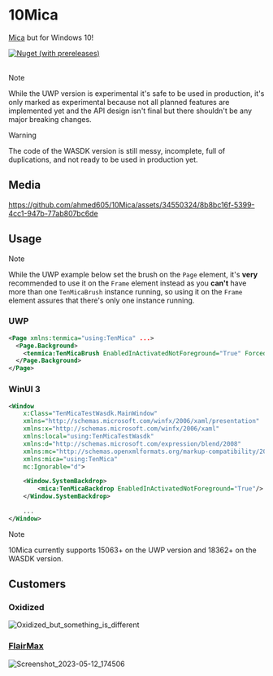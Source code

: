 # 10Mica
[Mica](https://learn.microsoft.com/en-us/windows/apps/design/style/mica) but for Windows 10!

<a href="https://www.nuget.org/packages/TenMica" alt="Nuget">
<img alt="Nuget (with prereleases)" src="https://img.shields.io/nuget/vpre/TenMica?style=for-the-badge&logo=nuget&color=dark%20green"><br/>
</a><br/>

> [!NOTE]
> While the UWP version is experimental it's safe to be used in production, it's only marked as experimental because not all planned features are implemented yet and the API design isn't final but there shouldn't be any major breaking changes.

> [!WARNING]
> The code of the WASDK version is still messy, incomplete, full of duplications, and not ready to be used in production yet.

## Media
https://github.com/ahmed605/10Mica/assets/34550324/8b8bc16f-5399-4cc1-947b-77ab807bc6de

## Usage

> [!NOTE]
> While the UWP example below set the brush on the `Page` element, it's **very** recommended to use it on the `Frame` element instead as you **can't** have more than one `TenMicaBrush` instance running, so using it on the `Frame` element assures that there's only one instance running. 

### UWP

```xml
<Page xmlns:tenmica="using:TenMica" ...>
  <Page.Background>
    <tenmica:TenMicaBrush EnabledInActivatedNotForeground="True" ForcedTheme="Dark"/>
  </Page.Background>
</Page>
```

### WinUI 3

```xml
<Window
    x:Class="TenMicaTestWasdk.MainWindow"
    xmlns="http://schemas.microsoft.com/winfx/2006/xaml/presentation"
    xmlns:x="http://schemas.microsoft.com/winfx/2006/xaml"
    xmlns:local="using:TenMicaTestWasdk"
    xmlns:d="http://schemas.microsoft.com/expression/blend/2008"
    xmlns:mc="http://schemas.openxmlformats.org/markup-compatibility/2006"
    xmlns:mica="using:TenMica"
    mc:Ignorable="d">

    <Window.SystemBackdrop>
        <mica:TenMicaBackdrop EnabledInActivatedNotForeground="True"/>
    </Window.SystemBackdrop>

    ...
</Window>
```


> [!NOTE]
> 10Mica currently supports 15063+ on the UWP version and 18362+ on the WASDK version.

## Customers

### Oxidized

![Oxidized_but_something_is_different](https://user-images.githubusercontent.com/34550324/238049331-95aca844-44eb-4c0f-b0e4-f2738a084053.png)


### [FlairMax](https://www.microsoft.com/store/apps/9PDZVJ34ZTXG)

![Screenshot_2023-05-12_174506](https://user-images.githubusercontent.com/34550324/238049443-c9803ed6-cf81-4101-bec1-470ea2c0f906.png)
